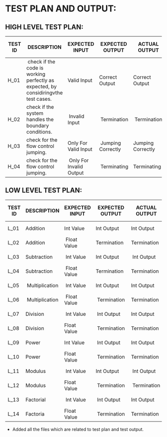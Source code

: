 <h1>TEST PLAN AND OUTPUT:</h1>


<h2>HIGH LEVEL TEST PLAN:</h2>


<!DOCTYPE html>

</head>
<body>
	<table>
		<thead>
			<tr>
				<th>TEST ID</th>
				<th>DESCRIPTION</th>
				<th>EXPECTED INPUT</th>
				<th>EXPECTED OUTPUT</th>
				<th>ACTUAL OUTPUT</th>
				<th>TYPE OF TEST</th>
			</tr>
		</thead>
		<tbody>
			<tr>
				<td>H_01&nbsp;</td>
				<td>&nbsp;check if the code is working perfectly as expected, by considiringvthe test cases.</td>
				<td>Valid Input&nbsp;</td>
				<td>Correct Output&nbsp;</td>
				<td>Correct Output&nbsp;</td>
				<td>Done By Manual Testing.&nbsp;</td>
			</tr>
			<tr>
				<td>H_02</td>
				<td>check if the system handles the boundary conditions.</td>
				<td>&nbsp;Invalid Input</td>
				<td>&nbsp;Termination</td>
				<td><span style="font-style: normal; font-weight: 400;">&nbsp;Termination</span>&nbsp;</td>
				<td><span style="font-style: normal; font-weight: 400;">Done By Manual Testing.</span>&nbsp;</td>
			</tr>
			<tr>
				<td>H_03&nbsp;</td>
				<td>check for the flow control jumping.&nbsp;</td>
				<td>Only For Valid Input&nbsp;</td>
				<td>&nbsp;Jumping Correctly</td>
				<td><span style="font-style: normal; font-weight: 400;">Jumping Correctly</span>&nbsp;</td>
				<td><span style="font-style: normal; font-weight: 400;">Done By Manual Testing.</span>&nbsp;</td>
			</tr>
			<tr>
				<td>H_04&nbsp;</td>
				<td><span style="font-style: normal; font-weight: 400;">check for the flow control jumping.</span>&nbsp;</td>
				<td>&nbsp;Only For Invalid Output</td>
				<td>&nbsp;Terminating</td>
				<td><span style="font-style: normal; font-weight: 400;">Terminating</span>&nbsp;</td>
				<td><span style="font-style: normal; font-weight: 400;">Done By Manual Testing.</span><br></td>
			</tr>
		</tbody>
	</table>
</body>
</html>


<h2>LOW LEVEL TEST PLAN:</h2>

<!DOCTYPE html>

	
</head>
<body>
	<table>
		<thead>
			<tr>
				<th>TEST ID</th>
				<th>DESCRIPTION</th>
				<th>EXPECTED INPUT</th>
				<th>EXPECTED OUTPUT</th>
				<th>ACTUAL OUTPUT</th>
				<th>TYPE OF TEST</th>
			</tr>
		</thead>
		<tbody>
			<tr>
				<td>L_01</td>
				<td>Addition</td>
				<td>Int Value</td>
				<td>Int Output</td>
				<td><span style="font-style: normal; font-weight: 400;">Int Output</span></td>
				<td>Unit Test</td>
			</tr>
			<tr>
				<td>L_02</td>
				<td>Addition</td>
				<td>&nbsp;Float Value</td>
				<td>Termination&nbsp;</td>
				<td><span style="font-style: normal; font-weight: 400;">Termination&nbsp;</span>&nbsp;</td>
				<td>&nbsp;Unit Test</td>
			</tr>
			<tr>
				<td>L_03</td>
				<td>Subtraction</td>
				<td>&nbsp;Int Value</td>
				<td><span style="font-style: normal; font-weight: 400;">Int Output</span>&nbsp;</td>
				<td>&nbsp;Int Output</td>
				<td><span style="font-style: normal; font-weight: 400;">Unit Test</span>&nbsp;</td>
			</tr>
			<tr>
				<td>L_04</td>
				<td>Subtraction</td>
				<td>&nbsp;Float Value</td>
				<td><span style="font-style: normal; font-weight: 400;">Termination&nbsp;</span>&nbsp;</td>
				<td><span style="font-style: normal; font-weight: 400;">Termination&nbsp;</span>&nbsp;</td>
				<td><span style="font-style: normal; font-weight: 400;">Unit Test</span>&nbsp;</td>
			</tr>
			<tr>
				<td>L_05</td>
				<td>&nbsp;Multiplication</td>
				<td>&nbsp;Int Value</td>
				<td><span style="font-style: normal; font-weight: 400;">Int Output</span>&nbsp;</td>
				<td><span style="font-style: normal; font-weight: 400;">Int Output</span>&nbsp;</td>
				<td>&nbsp;Unit Test</td>
			</tr>
			<tr>
				<td>L_06</td>
				<td>&nbsp;Multiplication</td>
				<td>&nbsp;Float Value</td>
				<td>&nbsp;Termination&nbsp;</td>
				<td><span style="font-style: normal; font-weight: 400;">Termination&nbsp;</span>&nbsp;</td>
				<td>&nbsp;Unit Test</td>
			</tr>
			<tr>
				<td><span style="font-style: normal; font-weight: 400;">L_07</span>&nbsp;</td>
				<td>Division&nbsp;</td>
				<td>&nbsp;Int Value</td>
				<td>&nbsp;Int Output</td>
				<td><span style="font-style: normal; font-weight: 400;">Int Output</span>&nbsp;</td>
				<td>&nbsp;Unit Test</td>
			</tr>
			<tr>
				<td>L_08</td>
				<td>Division</td>
				<td><span style="font-style: normal; font-weight: 400;">Float Value</span>&nbsp;</td>
				<td>&nbsp;Termination&nbsp;</td>
				<td><span style="font-style: normal; font-weight: 400;">Termination&nbsp;</span>&nbsp;</td>
				<td>&nbsp;Unit Test</td>
			</tr>
			<tr>
				<td>L_09</td>
				<td>Power&nbsp;</td>
				<td><span style="font-style: normal; font-weight: 400;">Int Value</span>&nbsp;</td>
				<td>&nbsp;Int Output</td>
				<td><span style="font-style: normal; font-weight: 400;">Int Output</span>&nbsp;</td>
				<td>&nbsp;Unit Test</td>
			</tr>
			<tr>
				<td>L_10</td>
				<td>Power</td>
				<td><span style="font-style: normal; font-weight: 400;">Float Value</span>&nbsp;</td>
				<td>&nbsp;Termination&nbsp;</td>
				<td><span style="font-style: normal; font-weight: 400;">Termination&nbsp;</span>&nbsp;</td>
				<td>&nbsp;Unit Test</td>
			</tr>
			<tr>
				<td>L_11</td>
				<td>Modulus&nbsp;</td>
				<td>&nbsp;Int Value</td>
				<td><span style="font-style: normal; font-weight: 400;">Int Output</span>&nbsp;</td>
				<td>&nbsp;Int Output</td>
				<td>&nbsp;Unit Test</td>
			</tr>
			<tr>
				<td>L_12</td>
				<td>Modulus&nbsp;</td>
				<td><span style="font-style: normal; font-weight: 400;">Float Value</span>&nbsp;</td>
				<td>&nbsp;Termination&nbsp;</td>
				<td>&nbsp;Termination&nbsp;</td>
				<td>&nbsp;Unit Test</td>
			</tr>
			<tr>
				<td>L_13</td>
				<td>Factorial</td>
				<td>&nbsp;Int Value</td>
				<td>&nbsp;Int Output</td>
				<td><span style="font-style: normal; font-weight: 400;">Int Output</span>&nbsp;</td>
				<td>&nbsp;Unit Test</td>
			</tr>
			<tr>
				<td>L_14</td>
				<td>Factoria</td>
				<td><span style="font-style: normal; font-weight: 400;">Float Value</span>&nbsp;</td>
				<td>&nbsp;Termination&nbsp;</td>
				<td><span style="font-style: normal; font-weight: 400;">Termination&nbsp;</span>&nbsp;</td>
				<td>&nbsp;Unit Test</td>
			</tr>
		</tbody>
	</table>
</body>
</html>


* Added all the files which are related to test plan and test output.
